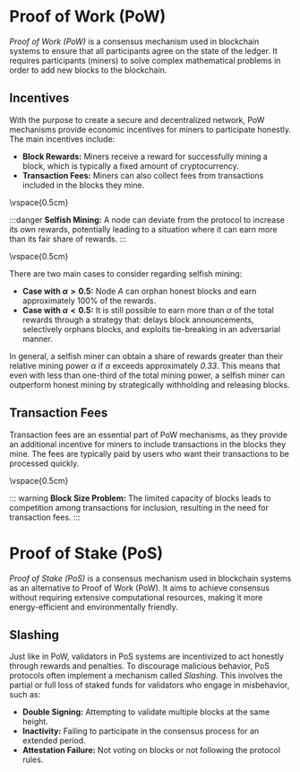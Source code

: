 # Proof of Work (PoW)

_Proof of Work (PoW)_ is a consensus mechanism used in blockchain systems to ensure that all participants agree on the state of the ledger. It requires participants (miners) to solve complex mathematical problems in order to add new blocks to the blockchain.

## Incentives

With the purpose to create a secure and decentralized network, PoW mechanisms provide economic incentives for miners to participate honestly. The main incentives include:

- **Block Rewards:** Miners receive a reward for successfully mining a block, which is typically a fixed amount of cryptocurrency.
- **Transaction Fees:** Miners can also collect fees from transactions included in the blocks they mine.

\vspace{0.5cm}

:::danger
**Selfish Mining:** A node can deviate from the protocol to increase its own rewards, potentially leading to a situation where it can earn more than its fair share of rewards.
:::

\vspace{0.5cm}

There are two main cases to consider regarding selfish mining:

- **Case with $\alpha > 0.5$:** Node $A$ can orphan honest blocks and earn approximately 100% of the rewards.
- **Case with $\alpha < 0.5$:** It is still possible to earn more than $\alpha$ of the total rewards through a strategy that: delays block announcements, selectively orphans blocks, and exploits tie-breaking in an adversarial manner.

In general, a selfish miner can obtain a share of rewards greater than their relative mining power $\alpha$ if $\alpha$ exceeds approximately _0.33_. This means that even with less than one-third of the total mining power, a selfish miner can outperform honest mining by strategically withholding and releasing blocks.

## Transaction Fees

Transaction fees are an essential part of PoW mechanisms, as they provide an additional incentive for miners to include transactions in the blocks they mine. The fees are typically paid by users who want their transactions to be processed quickly.

\vspace{0.5cm}

::: warning
**Block Size Problem:** The limited capacity of blocks leads to competition among transactions for inclusion, resulting in the need for transaction fees.
:::

# Proof of Stake (PoS)

_Proof of Stake (PoS)_ is a consensus mechanism used in blockchain systems as an alternative to Proof of Work (PoW). It aims to achieve consensus without requiring extensive computational resources, making it more energy-efficient and environmentally friendly.

## Slashing

Just like in PoW, validators in PoS systems are incentivized to act honestly through rewards and penalties. To discourage malicious behavior, PoS protocols often implement a mechanism called _Slashing_. This involves the partial or full loss of staked funds for validators who engage in misbehavior, such as:

- **Double Signing:** Attempting to validate multiple blocks at the same height.
- **Inactivity:** Failing to participate in the consensus process for an extended period.
- **Attestation Failure:** Not voting on blocks or not following the protocol rules.
